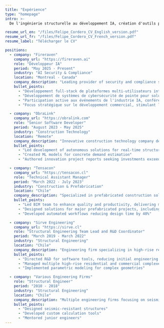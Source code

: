 ```yaml
---
title: "Expérience"
type: "homepage"
intro: >-
  De l'ingénierie structurelle au développement IA, création d'outils pratiques reliant l'ingénierie traditionnelle et les technologies modernes.

resume_url_en: "/files/Felipe_Cordero_CV_English_version.pdf"
resume_url_fr: "/files/Felipe_Cordero_CV_French_version.pdf"
resume_label: "Télécharger le CV"

positions:
  - company: "Fireraven"
    company_url: "https://fireraven.ai"
    role: "Développeur IA"
    period: "May 2025 - Present"
    industry: "AI Security & Compliance"
    location: "Montreal - Canada"
    company_description: "Leading provider of security and compliance solutions for LLM-based AI agents and assistants"
    bullet_points:
      - "Développement full-stack de plateformes multi-utilisateurs intégrant des agents IA et des systèmes RAG (Génération Augmentée par Récupération)"
      - "Développement de systèmes de cybersécurité de pointe pour solutions de chatbots d'entreprise"
      - "Participation active aux événements de l'industrie IA, conférences et initiatives de réseautage professionnel"
      - "Focus stratégique sur le développement commercial, stimulant la croissance de l'entreprise par l'acquisition de nouveaux clients et partenariats stratégiques"

  - company: "ObraLink"
    company_url: "https://obralink.com"
    role: "Senior Software Developer"
    period: "August 2023 - May 2025"
    industry: "Construction Technology"
    location: "Remote"
    company_description: "Innovative construction technology company developing AI-powered structural analysis tools"
    bullet_points:
      - "Led development of autonomous solutions for real-time structural analysis"
      - "Created ML models for concrete demand estimation"
      - "Authored innovation project reports seeking investments exceeding $500K USD"

  - company: "Tensacon"
    company_url: "https://tensacon.cl"
    role: "Technical Assistant Manager"
    period: "March 2022 - July 2023"
    industry: "Construction & Prefabrication"
    location: "Chile"
    company_description: "Specialized in prefabricated construction solutions and BIM implementation"
    bullet_points:
      - "Led BIM team to enhance quality and productivity, delivering multiple Fast Track projects"
      - "Designed solutions for major prefabricated projects, including CODELCO facilities and Pan American Games venues"
      - "Developed automated workflows reducing design time by 40%"

  - company: "Sirve Engineering"
    company_url: "https://sirve.cl"
    role: "Structural Engineering Team Lead and R&D Coordinator"
    period: "March 2019 - March 2022"
    industry: "Structural Engineering"
    location: "Chile"
    company_description: "Engineering firm specializing in high-rise residential and commercial structures"
    bullet_points:
      - "Directed R&D for software tools, reducing initial engineering and structure sizing time by 75%"
      - "Managed multiple high-rise residential and commercial complexes (~20,000 m² each)"
      - "Implemented parametric modeling for complex geometries"

  - company: "Various Engineering Firms"
    role: "Structural Engineer"
    period: "2010 - 2018"
    industry: "Structural Engineering"
    location: "Chile"
    company_description: "Multiple engineering firms focusing on seismic-resistant structures and custom solutions"
    bullet_points:
      - "Designed seismic-resistant structures"
      - "Developed custom calculation tools"
      - "Mentored junior engineers"
---
```

